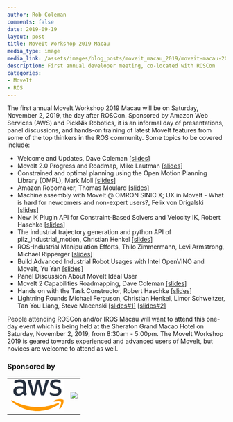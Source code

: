 ```yaml
---
author: Rob Coleman
comments: false
date: 2019-09-19
layout: post
title: MoveIt Workshop 2019 Macau
media_type: image
media_link: /assets/images/blog_posts/moveit_macau_2019/moveit-macau-2019-logo.png
description: First annual developer meeting, co-located with ROSCon
categories:
- MoveIt
- ROS
---
```


The first annual MoveIt Workshop 2019 Macau will be on Saturday, November 2, 2019, the day after ROSCon. Sponsored by Amazon Web Services (AWS) and PickNik Robotics, it is an informal day of presentations, panel discussions, and hands-on training of latest MoveIt features from some of the top thinkers in the ROS community. Some topics to be covered include:

* Welcome and Updates, Dave Coleman [[slides]](https://picknik.ai/docs/moveit_workshop_macau_2019/welcome.pdf)
* MoveIt 2.0 Progress and Roadmap, Mike Lautman [[slides]](https://picknik.ai/docs/moveit_workshop_macau_2019/progress_and_roadmap.pdf)
* Constrained and optimal planning using the Open Motion Planning Library (OMPL), Mark Moll [[slides]](https://picknik.ai/docs/moveit_workshop_macau_2019/ompl.pdf)
* Amazon Robomaker, Thomas Moulard [[slides]](https://picknik.ai/docs/moveit_workshop_macau_2019/robotmaker.pdf)
* Machine assembly with MoveIt @ OMRON SINIC X; UX in MoveIt - What is hard for newcomers and non-expert users?, Felix von Drigalski [[slides]](https://picknik.ai/docs/moveit_workshop_macau_2019/MoveIt_usability.pdf)
* New IK Plugin API for Constraint-Based Solvers and Velocity IK, Robert Haschke [[slides]](https://picknik.ai/docs/moveit_workshop_macau_2019/ik.pdf)
* The industrial trajectory generation and python API of pilz_industrial_motion, Christian Henkel [[slides]](https://picknik.ai/docs/moveit_workshop_macau_2019/pilz_industrial_motion.pdf)
* ROS-Industrial Manipulation Efforts, Thilo Zimmermann, Levi Armstrong, Michael Ripperger [[slides]](https://picknik.ai/docs/moveit_workshop_macau_2019/ros_industrial.pdf)
* Build Advanced Industrial Robot Usages with Intel OpenVINO and MoveIt, Yu Yan [[slides]](https://picknik.ai/docs/moveit_workshop_macau_2019/OpenVINO_and_MoveIt.pdf)
* Panel Discussion About MoveIt Ideal User
* MoveIt 2 Capabilities Roadmapping, Dave Coleman [[slides]](https://picknik.ai/docs/moveit_workshop_macau_2019/MoveIt_capabilities_roadmapping.pdf)
* Hands on with the Task Constructor, Robert Haschke [[slides]](https://picknik.ai/docs/moveit_workshop_macau_2019/MTC.pdf)
* Lightning Rounds Michael Ferguson, Christian Henkel, Limor Schweitzer, Tan You Liang, Steve Macenski [[slides#1]](https://picknik.ai/docs/moveit_workshop_macau_2019/TOTG.pdf) [[slides#2]](https://picknik.ai/docs/moveit_workshop_macau_2019/movai_lightinground_talk.pdf)

People attending ROSCon and/or IROS Macau will want to attend this one-day event which is being held at the Sheraton Grand Macao Hotel on Saturday, November 2, 2019, from 8:30am - 5:00pm. The MoveIt Workshop 2019 is geared towards experienced and advanced users of MoveIt, but novices are welcome to attend as well.

### Sponsored by

<table style="width: 100%;" >
<tbody>
<tr>
<td><img src="/assets/images/sponsors/amazon.png" height="75"/></td>
<td><img src="/assets/images/sponsors/picknik.png" height="75"/></td>
</tr>
</tbody>
</table>
<br>